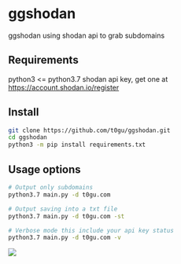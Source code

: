 # ggshodan
ggshodan using shodan api to grab subdomains

## Requirements
python3 <= python3.7
shodan api key, get one at <https://account.shodan.io/register>

## Install 
```bash
git clone https://github.com/t0gu/ggshodan.git
cd ggshodan
python3 -m pip install requirements.txt

```
## Usage options
```bash
# Output only subdomains
python3.7 main.py -d t0gu.com

# Output saving into a txt file
python3.7 main.py -d t0gu.com -st

# Verbose mode this include your api key status
python3.7 main.py -d t0gu.com -v
```

![](https://raw.githubusercontent.com/t0gu/ggshodan/master/shodan-search.gif)

